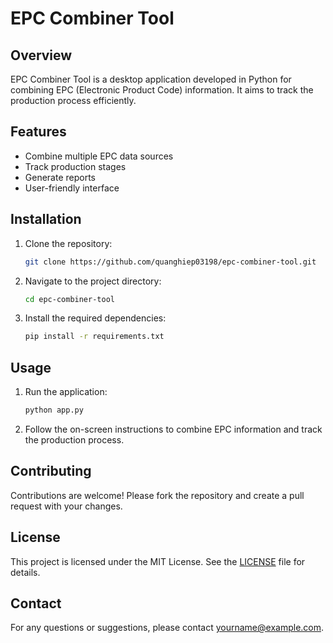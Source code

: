 # EPC Combiner Tool

## Overview
EPC Combiner Tool is a desktop application developed in Python for combining EPC (Electronic Product Code) information. It aims to track the production process efficiently.

## Features
- Combine multiple EPC data sources
- Track production stages
- Generate reports
- User-friendly interface

## Installation
1. Clone the repository:
    ```bash
    git clone https://github.com/quanghiep03198/epc-combiner-tool.git
    ```
2. Navigate to the project directory:
    ```bash
    cd epc-combiner-tool
    ```
3. Install the required dependencies:
    ```bash
    pip install -r requirements.txt
    ```

## Usage
1. Run the application:
    ```bash
    python app.py
    ```
2. Follow the on-screen instructions to combine EPC information and track the production process.

## Contributing
Contributions are welcome! Please fork the repository and create a pull request with your changes.

## License
This project is licensed under the MIT License. See the [LICENSE](LICENSE) file for details.

## Contact
For any questions or suggestions, please contact [yourname@example.com](mailto:yourname@example.com).
